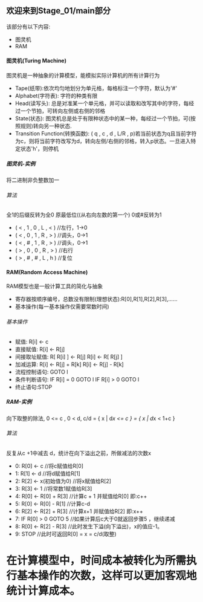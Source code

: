 ## 欢迎来到Stage_01/main部分
该部分有以下内容:
* 图灵机
* RAM
#### 图灵机(Turing Machine)
图灵机是一种抽象的计算模型，能模拟实际计算机的所有计算行为
* Tape(纸带):依次均匀地划分为单元格，每格标注一个字符，默认为'#'
* Alphabet(字符表): 字符的种类有限
* Head(读写头): 总是对准某一个单元格，并可以读取和改写其中的字符，每经过一个节拍，可转向左侧或右侧的邻格
* State(状态): 图灵机总是处于有限种状态中的某一种，每经过一个节拍，可(按照规则)转向另一种状态.
* Transition Function(转换函数): ( q , c , d , L/R , p)若当前状态为q且当前字符为c，则将当前字符改写为d，转向左侧/右侧的邻格，转入p状态。一旦进入特定状态'h'，则停机
##### 图灵机-实例
将二进制非负整数加一
###### 算法
全1的后缀反转为全0
原最低位((从右向左数的第一个) 0或#反转为1

* ( < , 1 , 0 , L , < ) //左行，1->0
* ( < , 0 , 1 , R , > ) //调头，0->1
* ( < , # , 1 , R , > ) //调头，0->1
* ( > , 0 , 0 , R , > ) //右行
* ( > , # , # , L , h ) //复位


#### RAM(Random Access Machine)
RAM模型也是一般计算工具的简化与抽象
* 寄存器按顺序编号，总数没有限制(理想状态):R[0],R[1],R[2],R[3],......
* 基本操作(每一基本操作仅需要常数时间)
###### 基本操作
* 赋值: R[i] <- c
* 直接赋值: R[i] <- R[j]
* 间接取址赋值: R[ R[i] ] <- R[j]      R[i] <- R[ R[j] ]
* 加减运算: R[i] <- R[j] + R[k]      R[i] <- R[j] - R[k]
* 流程控制语句: GOTO l
* 条件判断语句: IF R[i] = 0 GOTO l      IF R[i] > 0 GOTO l
* 终止语句:STOP
##### RAM-实例
向下取整的除法, 0 <= c , 0 < d,  c/d = { x | d*x <= c } = { x | d*x < 1+c }
###### 算法
反复从c +1中减去 d，统计在向下溢出之前，所做减法的次数x
* 0: R[0] <- c //将c赋值给R[0]
* 1: R[1] <- d //将d赋值给R[1]
* 2: R[2] <- x(初始值为0) //将x赋值给R[2]
* 3: R[3] <- 1 //将常数1赋值给R[3]
* 4: R[0] <- R[0] + R[3] //计算c + 1 并赋值给R[0]  即:c++
* 5: R[0] <- R[0] - R[1] //计算c-d
* 6: R[2] <- R[2] + R[3] //计算x+1 并赋值给R[2] 即:x++
* 7: IF R[0] > 0 GOTO 5 //如果计算后c大于0就返回步骤5 ，继续递减
* 8: R[0] <- R[2] - R[3] //此时发生下溢(向下溢出)，x的值应-1。
* 9: STOP //此时可返回R[0] = x = c/d(取整)


# 在计算模型中，时间成本被转化为所需执行基本操作的次数，这样可以更加客观地统计计算成本。
